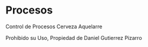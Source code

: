 # Procesos

Control de Procesos Cerveza Aquelarre

Prohibido su Uso, Propiedad de Daniel Gutierrez Pizarro
